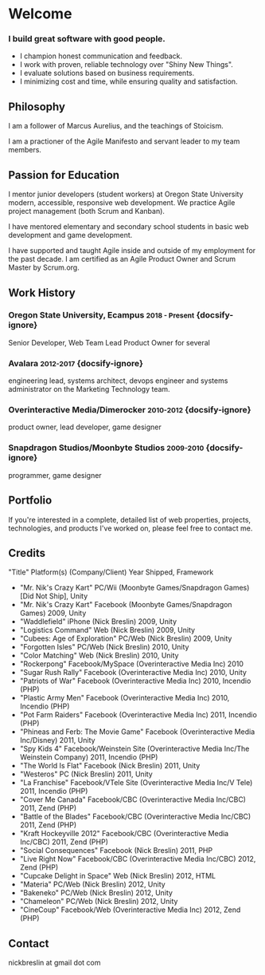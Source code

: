 # Welcome

### I build great software with good people.

- I champion honest communication and feedback.
- I work with proven, reliable technology over "Shiny New Things".
- I evaluate solutions based on business requirements.
- I minimizing cost and time, while ensuring quality and satisfaction.

## Philosophy

I am a follower of Marcus Aurelius, and the teachings of Stoicism.

I am a practioner of the Agile Manifesto and servant leader to my team members.


## Passion for Education

I mentor junior developers (student workers) at Oregon State University modern, accessible, responsive web development. We practice Agile project management (both Scrum and Kanban).

I have mentored elementary and secondary school students in basic web development and game development.

I have supported and taught Agile inside and outside of my employment for the past decade. I am certified as an Agile Product Owner and Scrum Master by Scrum.org.

## Work History

### Oregon State University, Ecampus <small>2018 - Present</small>  {docsify-ignore}
Senior Developer, Web Team Lead
Product Owner for several

### Avalara <small>2012-2017</small> {docsify-ignore}
engineering lead, systems architect, devops engineer and systems administrator on the Marketing Technology team.

### Overinteractive Media/Dimerocker <small>2010-2012</small> {docsify-ignore}
product owner, lead developer, game designer

### Snapdragon Studios/Moonbyte Studios <small>2009-2010</small> {docsify-ignore}
programmer, game designer

## Portfolio

If you're interested in a complete, detailed list of web properties, projects, technologies, and products I've worked on, please feel free to contact me.

## Credits

"Title" Platform(s) (Company/Client) Year Shipped, Framework

- "Mr. Nik's Crazy Kart" PC/Wii (Moonbyte Games/Snapdragon Games) [Did Not Ship], Unity
- "Mr. Nik's Crazy Kart" Facebook (Moonbyte Games/Snapdragon Games) 2009, Unity
- "Waddlefield" iPhone (Nick Breslin) 2009, Unity
- "Logistics Command" Web (Nick Breslin) 2009, Unity
- "Cubees: Age of Exploration" PC/Web (Nick Breslin) 2009, Unity
- "Forgotten Isles" PC/Web (Nick Breslin) 2010, Unity
- "Color Matching" Web (Nick Breslin) 2010, Unity
- "Rockerpong" Facebook/MySpace (Overinteractive Media Inc) 2010
- "Sugar Rush Rally" Facebook (Overinteractive Media Inc) 2010, Unity
- "Patriots of War" Facebook (Overinteractive Media Inc) 2010, Incendio (PHP)
- "Plastic Army Men" Facebook (Overinteractive Media Inc) 2010, Incendio (PHP)
- "Pot Farm Raiders" Facebook (Overinteractive Media Inc) 2011, Incendio (PHP)
- "Phineas and Ferb: The Movie Game" Facebook (Overinteractive Media Inc/Disney) 2011, Unity
- "Spy Kids 4" Facebook/Weinstein Site (Overinteractive Media Inc/The Weinstein Company) 2011, Incendio (PHP)
- "The World Is Flat" Facebook (Nick Breslin) 2011, Unity
- "Westeros" PC (Nick Breslin) 2011, Unity
- "La Franchise" Facebook/VTele Site (Overinteractive Media Inc/V Tele) 2011, Incendio (PHP)
- "Cover Me Canada" Facebook/CBC (Overinteractive Media Inc/CBC) 2011, Zend (PHP)
- "Battle of the Blades" Facebook/CBC (Overinteractive Media Inc/CBC) 2011, Zend (PHP)
- "Kraft Hockeyville 2012" Facebook/CBC (Overinteractive Media Inc/CBC) 2011, Zend (PHP)
- "Social Consequences" Facebook (Nick Breslin) 2011, PHP
- "Live Right Now" Facebook/CBC (Overinteractive Media Inc/CBC) 2012, Zend (PHP)
- "Cupcake Delight in Space" Web (Nick Breslin) 2012, HTML
- "Materia" PC/Web (Nick Breslin) 2012, Unity
- "Bakeneko" PC/Web (Nick Breslin) 2012, Unity
- "Chameleon" PC/Web (Nick Breslin) 2012, Unity
- "CineCoup" Facebook/Web (Overinteractive Media Inc) 2012, Zend (PHP)

## Contact

nickbreslin at gmail dot com